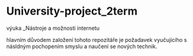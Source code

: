﻿# University-project_2term
výuka _Nástroje a možnosti internetu

hlavním důvodem založení tohoto repozitáře je požadavek vyučujícího s násldným pochopením smyslu a naučení se nových technik. 
